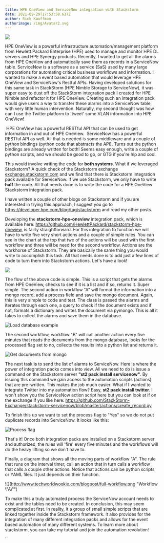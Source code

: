 ```yaml
---
title: HPE OneView and ServiceNow integration with Stackstorm
date: 2021-09-29T17:53:58.637Z
author: Rick Kauffman
authorimage: /img/Avatar2.svg
---
```

![](http://www.techworldwookie.com/blogpost/flowchart.png)

HPE OneView is a powerful infrastructure automation/management platform from Hewlett Packard Enterprise (HPE) used to manage and monitor HPE DL servers and HPE Synergy products. Recently, I wanted to get all the alarms from HPE OneView and automatically save them as records in a ServiceNow table. ServiceNow is a software as a service (SaS) used by many large corporations for automating critical business workflows and information.  I wanted to make a event based automation that would leverage HPE OneView and ServiceNow's Restful APIs. Having developed solutions for this same task in StackStorm (HPE Nimble Storage to ServiceNow), it was super easy to dust off the StackStorm integration pack I created for HPE Nimble and refactor it for HPE OneView. Creating such an integration pack would give users a way to transfer these alarms into a ServiceNow table, with very little human intervention. Naturally, my second thought was how can I use the Twitter platform to 'tweet' some VLAN information into HPE OneView! 

 HPE OneView has a powerful RESTful API that can be used to get information in and out of HPE OneView.  ServiceNow has a powerful RESTful API as well. All that is needed is some middleware and a couple of python bindings (python code that abstracts the API). Turns out the python bindings are already written for both! Seems easy enough, write a couple of python scripts, and we should be good to go, or GTG if you're hip and cool.

This would involve writing the code for **both systems**. What if we leveraged Stackstorm? A quick check of the Stackstorm exchange [exchange.stackstorm.com](exchange.stackstorm.com) and we find that there is Stackstorm integration pack available for ServiceNow. If we use Stackstorm, we only have to write **half** the code. All that needs done is to write the code for a HPE OneView Stackstorm integration pack. 

I have written a couple of other blogs on Stackstorm and if you are interested in trying this approach, I suggest you go to <https://developer.hpe.com/blog/tag/stackstorm> and read my other posts.

Developing the **stackstorm-hpe-oneview** integration pack, which is available here: <https://github.com/HewlettPackard/stackstorm-hpe-oneview>, is fairly straightforward. For this integration to function we will have to write five very short actions and a couple of simple rules. You can see in the chart at the top that two of the actions will be used with the first workflow and three will be need for the second workflow. Actions are the workhorse of Stackstorm. They are basically the same thing you would write to accomplish this task. All that needs done is to  add just a few lines of code to turn them into Stackstorm actions. Let's have a look!

![](http://www.techworldwookie.com/blogpost/action.png)

The flow of the above code is simple. This is a script that gets the alarms from HPE OneView, checks to see if it is a list and if so, returns it. Super simple. The second action in workflow "A" will format the information into a mongo record, add a process field and save the mongo document. Again, this is very simple to code and test. The class is passed the alarms and iterates through each one, a query to check if the document exists and if not, formats a dictionary and writes the document via pymongo. This is all it takes to collect the alarms and save them in the database. 

![](http://www.techworldwookie.com/blogpost/load.png "Load database example")

The second workflow, workflow "B" will call another action every five minutes that reads the documents from the mongo database, looks for the processed flag set to no, collects the results into a python list and returns it. 

![](http://www.techworldwookie.com/blogpost/get-records.png "Get documents from mongo")

The next task is to send the list of alarms to ServiceNow. Here is where the power of integration packs comes into view. All we need to do is issue a command on the Stackstorm server **"st2 pack install servicenow"**. By issuing this command we gain access to the automation scripts (actions) that are pre-written. This makes the job much easier. What if I wanted to integrate Twitter into my automation flow? Easy, **st2 pack install twitter**.  I won't show you the ServiceNow action script here but you can look at if on the exchange if you like here: <https://github.com/StackStorm-Exchange/stackstorm-servicenow/blob/master/actions/create_record.py>

To finish this up we want to set the process flag to "Yes" so we do not put duplicate records into ServiceNow. It looks like this:

![](http://www.techworldwookie.com/blogpost/process.png "Process flag")

That's it! Once both integration packs are installed on a Stackstorm server and authorized, the rules will 'fire' every five minutes and the workflows will do the heavy lifting so we don't have to. 

Finally, a diagram that shows all the moving parts of workflow "A". The rule that runs on the interval timer, call an action that in turn calls a workflow that calls a couple other actions. Notice that actions can be python scripts or YAML files. It just depends on their function. 

![](http://www.techworldwookie.com/blogpost/full-workflow.png "Workflow \\"A\\"")

To make this a truly automated process the ServiceNow account needs to exist and the tables need to be created. In conclusion, this may seem complicated at first. In reality, it a group of small simple scripts that are linked together inside the Stackstorm framework. It also provides for the integration of many different integration packs and allows for the event based automation of many different systems. To learn more about stackstorm, you can take my tutorial and join the automation revolution!

``